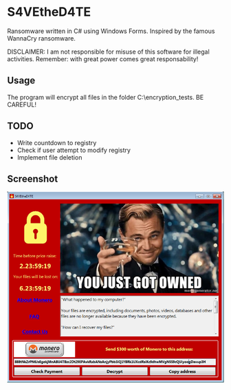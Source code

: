 # S4VEtheD4TE
Ransomware written in C# using Windows Forms. Inspired by the famous WannaCry ransomware.

DISCLAIMER: I am not responsible for misuse of this software for illegal activities. Remember: with great power comes great responsability!

## Usage

The program will encrypt all files in the folder C:\encryption_tests. BE CAREFUL!

## TODO

 - Write countdown to registry
 - Check if user attempt to modify registry
 - Implement file deletion

## Screenshot

![alt text](screenshot.png)
